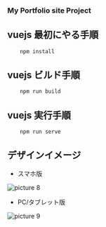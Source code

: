 ### My Portfolio site Project

## vuejs 最初にやる手順

~~~bash
    npm install
~~~

## vuejs ビルド手順

~~~bash
    npm run build
~~~

## vuejs 実行手順

~~~bash
    npm run serve
~~~

## デザインイメージ

- スマホ版

![picture 8](images/PXL_20221123_084116224.MP_20221123.jpg)  

- PC/タブレット版

![picture 9](images/PXL_20221123_084106739.MP_20221123.jpg)  

